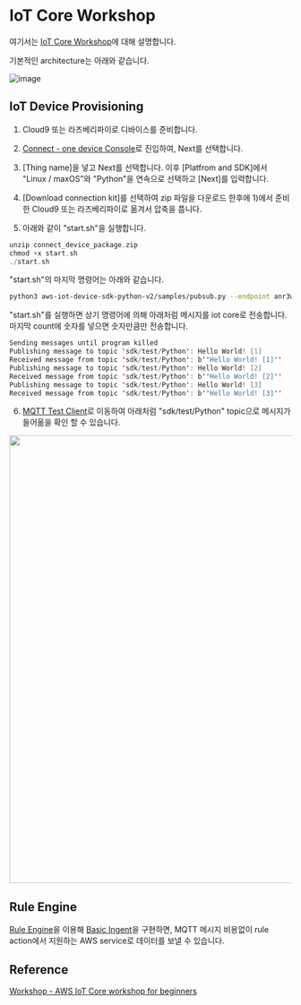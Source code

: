 # IoT Core Workshop

여기서는 [IoT Core Workshop](https://catalog.us-east-1.prod.workshops.aws/workshops/f87a7c7a-0af8-416a-80ee-7c25c5789307/ko-KR)에 대해 설명합니다.

기본적인 architecture는 아래와 같습니다.

![image](https://user-images.githubusercontent.com/52392004/192094151-88a49f14-3c6a-42bd-ac79-3a74de0ef55d.png)

## IoT Device Provisioning

1) Cloud9 또는 라즈베리파이로 디바이스를 준비합니다. 

2) [Connect - one device Console](https://ap-northeast-2.console.aws.amazon.com/iot/home?region=ap-northeast-2#/connectdevice)로 진입하여, Next를 선택합니다. 

3) [Thing name]을 넣고 Next를 선택합니다. 이후 [Platfrom and SDK]에서 "Linux / maxOS"와 "Python"을 연속으로 선택하고 [Next]를 입력합니다. 

4) [Download connection kit]를 선택하여 zip 파일을 다운로드 한후에 1)에서 준비한 Cloud9 또는 라즈베리파이로 옮겨서 압축을 풉니다.

5) 아래와 같이 "start.sh"을 실행합니다. 

```c
unzip connect_device_package.zip
chmod +x start.sh
./start.sh
```

"start.sh"의 마지막 명령어는 아래와 같습니다. 

```sh
python3 aws-iot-device-sdk-python-v2/samples/pubsub.py --endpoint anr3wll34rul5-ats.iot.ap-northeast-2.amazonaws.com --ca_file root-CA.crt --cert cloud9.cert.pem --key cloud9.private.key --client_id basicPubSub --topic sdk/test/Python --count 0
```

"start.sh"를 실행하면 상기 명령어에 의해 아래처럼 메시지를 iot core로 전송합니다. 마지막 count에 숫자를 넣으면 숫자만큼만 전송합니다. 

```java
Sending messages until program killed
Publishing message to topic 'sdk/test/Python': Hello World! [1]
Received message from topic 'sdk/test/Python': b'"Hello World! [1]"'
Publishing message to topic 'sdk/test/Python': Hello World! [2]
Received message from topic 'sdk/test/Python': b'"Hello World! [2]"'
Publishing message to topic 'sdk/test/Python': Hello World! [3]
Received message from topic 'sdk/test/Python': b'"Hello World! [3]"'
```

6) [MQTT Test Client](https://ap-northeast-2.console.aws.amazon.com/iot/home?region=ap-northeast-2#/test)로 이동하여 아래처럼 "sdk/test/Python" topic으로 메시지가 들어옮을 확인 할 수 있습니다. 

<img src="https://user-images.githubusercontent.com/52392004/192094869-a8f723b3-86ab-48c3-8357-1eacae3932d1.png" width="800">

## Rule Engine

[Rule Engine](https://github.com/kyopark2014/IoT-Core-Contents/blob/main/rule.md)을 이용해 [Basic Ingent](https://docs.aws.amazon.com/iot/latest/developerguide/iot-basic-ingest.html)을 구현하면, MQTT 메시지 비용없이 rule action에서 지원하는 AWS service로 데이터를 보낼 수 있습니다. 



## Reference

[Workshop - AWS IoT Core workshop for beginners](https://catalog.us-east-1.prod.workshops.aws/workshops/f87a7c7a-0af8-416a-80ee-7c25c5789307/ko-KR)
